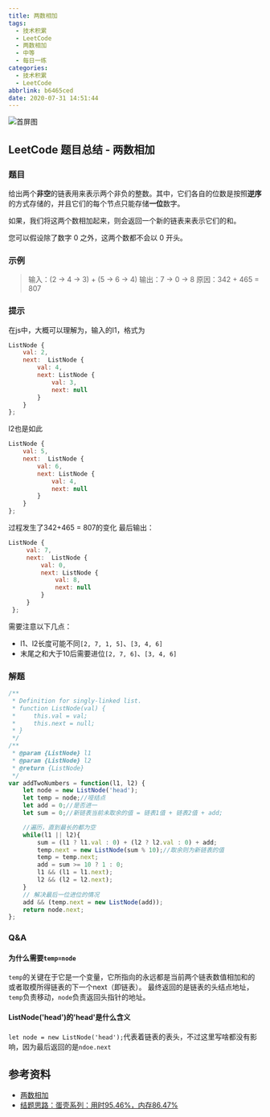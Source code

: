 ```yaml
---
title: 两数相加
tags:
  - 技术积累
  - LeetCode
  - 两数相加
  - 中等
  - 每日一练
categories:
  - 技术积累
  - LeetCode
abbrlink: b6465ced
date: 2020-07-31 14:51:44
---
```


![首屏图](https://s1.ax1x.com/2020/07/31/aliitK.jpg)

<!-- more -->

## LeetCode 题目总结 - 两数相加

### 题目

给出两个**非空**的链表用来表示两个非负的整数。其中，它们各自的位数是按照**逆序**的方式存储的，并且它们的每个节点只能存储**一位**数字。

如果，我们将这两个数相加起来，则会返回一个新的链表来表示它们的和。

您可以假设除了数字 0 之外，这两个数都不会以 0 开头。

### 示例

> 输入：(2 -> 4 -> 3) + (5 -> 6 -> 4)
> 输出：7 -> 0 -> 8
> 原因：342 + 465 = 807

### 提示

在js中，大概可以理解为，输入的l1，格式为

```javascript
ListNode {
    val: 2,
    next:  ListNode {
        val: 4,
        next: ListNode {
            val: 3,
            next: null
        }
    }
};
```

l2也是如此

```javascript
ListNode {
    val: 5,
    next:  ListNode {
        val: 6,
        next: ListNode {
            val: 4,
            next: null
        }
    }
};
```

过程发生了342+465 = 807的变化 最后输出：

```javascript
ListNode {
     val: 7,
     next:  ListNode {
         val: 0,
         next: ListNode {
             val: 8,
             next: null
         }
     }
 };
```

需要注意以下几点：

* l1、l2长度可能不同`[2, 7, 1, 5]`、`[3, 4, 6]`
* 末尾之和大于10后需要进位`[2, 7, 6]`、`[3, 4, 6]`

### 解题

```javascript
/**
 * Definition for singly-linked list.
 * function ListNode(val) {
 *     this.val = val;
 *     this.next = null;
 * }
 */
/**
 * @param {ListNode} l1
 * @param {ListNode} l2
 * @return {ListNode}
 */
var addTwoNumbers = function(l1, l2) {
    let node = new ListNode('head');
    let temp = node;//哑结点
    let add = 0;//是否进一
    let sum = 0;//新链表当前未取余的值 = 链表1值 + 链表2值 + add;

    //遍历，直到最长的都为空
    while(l1 || l2){
        sum = (l1 ? l1.val : 0) + (l2 ? l2.val : 0) + add;
        temp.next = new ListNode(sum % 10);//取余则为新链表的值
        temp = temp.next;
        add = sum >= 10 ? 1 : 0;
        l1 && (l1 = l1.next);
        l2 && (l2 = l2.next);
    }
    // 解决最后一位进位的情况
    add && (temp.next = new ListNode(add));
    return node.next;
};
```

### Q&A

#### 为什么需要`temp=node`

`temp`的关键在于它是一个变量，它所指向的永远都是当前两个链表数值相加和的或者取模所得链表的下一个next（即链表）。
最终返回的是链表的头结点地址，`temp`负责移动，`node`负责返回头指针的地址。

#### ListNode('head')的'head'是什么含义

`let node = new ListNode('head');`代表着链表的表头，不过这里写啥都没有影响，因为最后返回的是`ndoe.next`

## 参考资料

* [两数相加](https://leetcode-cn.com/problems/add-two-numbers/)
* [结题思路：蛋壳系列：用时95.46%，内存86.47%](https://leetcode-cn.com/problems/add-two-numbers/solution/zhi-xing-yong-shi-chao-guo-8246nei-cun-xiao-hao-ch/)
